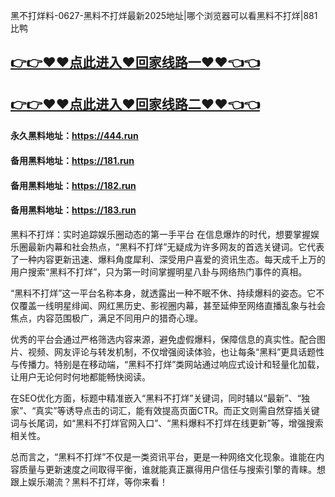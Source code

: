 黑不打烊料-0627-黑料不打烊最新2025地址|哪个浏览器可以看黑料不打烊|881比鸭

## [👉👉♥♥点此进入♥回家线路一♥♥👈👈](https://unpkg.com/182run/index.html)
## [👉👉♥♥点此进入♥回家线路二♥♥👈👈](https://unpkg.com/182-1run/index.html)

#### 永久黑料地址：https://444.run
#### 备用黑料地址：https://181.run
#### 备用黑料地址：https://182.run
#### 备用黑料地址：https://183.run


黑料不打烊：实时追踪娱乐圈动态的第一手平台
在信息爆炸的时代，想要掌握娱乐圈最新内幕和社会热点，“黑料不打烊”无疑成为许多网友的首选关键词。它代表了一种内容更新迅速、爆料角度犀利、深受用户喜爱的资讯生态。每天成千上万的用户搜索“黑料不打烊”，只为第一时间掌握明星八卦与网络热门事件的真相。

“黑料不打烊”这一平台名称本身，就透露出一种不眠不休、持续爆料的姿态。它不仅覆盖一线明星绯闻、网红黑历史、影视圈内幕，甚至延伸至网络直播乱象与社会焦点，内容范围极广，满足不同用户的猎奇心理。

优秀的平台会通过严格筛选内容来源，避免虚假爆料，保障信息的真实性。配合图片、视频、网友评论与转发机制，不仅增强阅读体验，也让每条“黑料”更具话题性与传播力。特别是在移动端，“黑料不打烊”类网站通过响应式设计和轻量化加载，让用户无论何时何地都能畅快阅读。

在SEO优化方面，标题中精准嵌入“黑料不打烊”关键词，同时辅以“最新”、“独家”、“真实”等诱导点击的词汇，能有效提高页面CTR。而正文则需自然穿插关键词与长尾词，如“黑料不打烊官网入口”、“黑料爆料不打烊在线更新”等，增强搜索相关性。

总而言之，“黑料不打烊”不仅是一类资讯平台，更是一种网络文化现象。谁能在内容质量与更新速度之间取得平衡，谁就能真正赢得用户信任与搜索引擎的青睐。想跟上娱乐潮流？黑料不打烊，等你来看！
